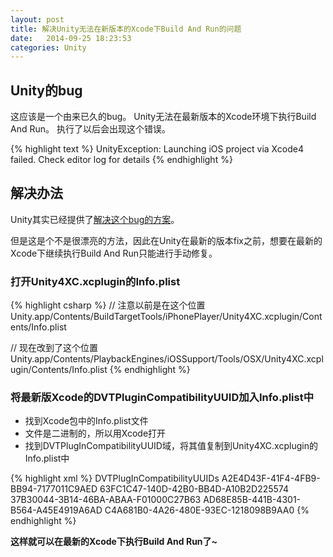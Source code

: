 ```yaml
---
layout: post
title: 解决Unity无法在新版本的Xcode下Build And Run的问题
date:   2014-09-25 18:23:53
categories: Unity
---
```


## Unity的bug

这应该是一个由来已久的bug。
Unity无法在最新版本的Xcode环境下执行Build And Run。
执行了以后会出现这个错误。

{% highlight text %}
UnityException: Launching iOS project via Xcode4 failed. Check editor log for details
{% endhighlight %}

## 解决办法

Unity其实已经提供了[解决这个bug的方案](http://forum.unity3d.com/threads/nityexception-launching-ios-project-via-xcode4-failed.234557/)。

但是这是个不是很漂亮的方法，因此在Unity在最新的版本fix之前，想要在最新的Xcode下继续执行Build And Run只能进行手动修复。


### 打开Unity4XC.xcplugin的Info.plist

{% highlight csharp %}
// 注意以前是在这个位置
Unity.app/Contents/BuildTargetTools/iPhonePlayer/Unity4XC.xcplugin/Contents/Info.plist

// 现在改到了这个位置
Unity.app/Contents/PlaybackEngines/iOSSupport/Tools/OSX/Unity4XC.xcplugin/Contents/Info.plist
{% endhighlight %}

### 将最新版Xcode的DVTPluginCompatibilityUUID加入Info.plist中

* 找到Xcode包中的Info.plist文件
* 文件是二进制的，所以用Xcode打开
* 找到DVTPlugInCompatibilityUUID域，将其值复制到Unity4XC.xcplugin的Info.plist中

{% highlight xml %}
<key>DVTPlugInCompatibilityUUIDs</key>
<array>
	<string>A2E4D43F-41F4-4FB9-BB94-7177011C9AED</string>
	<string>63FC1C47-140D-42B0-BB4D-A10B2D225574</string>
	<string>37B30044-3B14-46BA-ABAA-F01000C27B63</string>
	<string>AD68E85B-441B-4301-B564-A45E4919A6AD</string>
	<string>C4A681B0-4A26-480E-93EC-1218098B9AA0</string> <!-- Xcode6 -->
</array>
{% endhighlight %}


**这样就可以在最新的Xcode下执行Build And Run了~**
